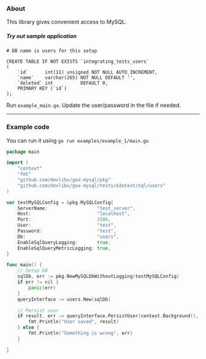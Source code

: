 ### About

This library gives convenient access to MySQL.

##### Try out sample application

```
# DB name is users for this setup

CREATE TABLE IF NOT EXISTS `integrating_tests_users`
(
    `id`      int(11) unsigned NOT NULL AUTO_INCREMENT,
    `name`    varchar(265) NOT NULL DEFAULT '',
    `deleted` int          DEFAULT 0,
    PRIMARY KEY (`id`)
);
```

Run ```example_main.go```. Update the user/password in the file if needed.

---

### Example code
You can run it using ```go run examples/example_1/main.go```

```go
package main

import (
	"context"
	"fmt"
	"github.com/devlibx/gox-mysql/pkg"
	"github.com/devlibx/gox-mysql/tests/e2etest/sql/users"
)

var testMySQLConfig = &pkg.MySQLConfig{
	ServerName:                  "test_server",
	Host:                        "localhost",
	Port:                        3306,
	User:                        "test",
	Password:                    "test",
	Db:                          "users",
	EnableSqlQueryLogging:       true,
	EnableSqlQueryMetricLogging: true,
}

func main() {
	// Setup DB
	sqlDb, err := pkg.NewMySQLDbWithoutLogging(testMySQLConfig)
	if err != nil {
		panic(err)
	}
	queryInterface := users.New(sqlDb)

	// Persist user
	if result, err := queryInterface.PersistUser(context.Background(), "Harish"); err == nil {
		fmt.Println("User saved", result)
	} else {
		fmt.Println("Something is wrong", err)
	}

}
```